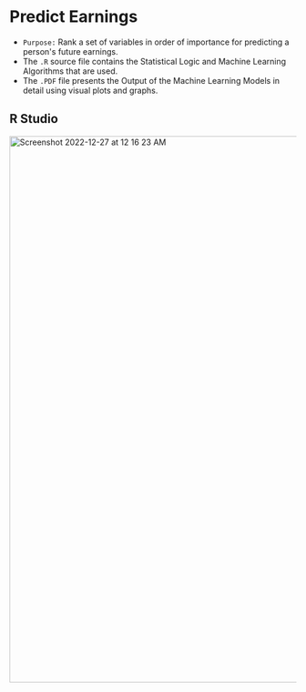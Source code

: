# Predict Earnings

- `Purpose:` Rank a set of variables in order of importance for predicting a person's future earnings.
- The `.R` source file contains the Statistical Logic and Machine Learning Algorithms that are used.
- The `.PDF` file presents the Output of the Machine Learning Models in detail using visual plots and graphs.

## R Studio

<img width="960" alt="Screenshot 2022-12-27 at 12 16 23 AM" src="https://user-images.githubusercontent.com/117030897/209615003-37a95e9f-d7ca-4589-af30-d4222f7de136.png">

